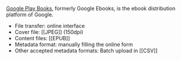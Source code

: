 [Google Play Books](https://play.google.com/books/publish/), formerly Google Ebooks, is the ebook distribution platform of Google. 

* File transfer: online interface
* Cover file: [[JPEG]] (150dpi)
* Content files: [[EPUB]]
* Metadata format: manually filling the online form
* Other accepted metadata formats: Batch upload in [[CSV]]